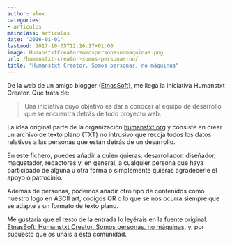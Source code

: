 ```yaml
---
author: alex
categories:
- articulos
mainclass: articulos
date: '2016-01-01'
lastmod: 2017-10-05T12:16:17+01:00
image: HumanstxtCreatorsomospersonasnomaquinas.png
url: /humanstxt-creator-somos-personas-no/
title: "Humanstxt Creator. Somos personas, no máquinas"
---
```


<figure>
    <amp-img sizes="(min-width: 351px) 351px, 100vw" on="tap:lightbox1" role="button" tabindex="0" layout="responsive" src="/img/HumanstxtCreatorsomospersonasnomaquinas.png" alt="Humanstxt Creator. Somos personas, no máquinas" title="Humanstxt Creator. Somos personas, no máquinas" width="351" height="101"></amp-img>
</figure>

De la web de un amigo blogger ([EtnasSoft][1]), me llega la iniciativa Humanstxt Creator. Que trata de:

<!--more--><!--ad-->

> Una iniciativa cuyo objetivo es dar a conocer al equipo de desarrollo que se encuentra detrás de todo proyecto web.

La idea original parte de la organización [humanstxt.org](http://humanstxt.org/ES "Web oficial de Humans.txt") y consiste en crear un archivo de texto plano (TXT) no intrusivo que recoja todos los datos relativos a las personas que están detrás de un desarrollo.

En este fichero, puedes añadir a quien quieras: desarrollador, diseñador, maquetador, redactores y, en general, a cualquier persona que haya participado de alguna u otra forma o simplemente quieras agradecerle el apoyo o patrocinio.

Además de personas, podemos añadir otro tipo de contenidos como nuestro logo en ASCII art, códigos QR o lo que se nos ocurra siempre que se adapte a un formato de texto plano.

Me gustaría que el resto de la entrada lo leyérais en la fuente original: [EtnasSoft: Humanstxt Creator. Somos personas, no máquinas][2], y, por supuesto que os unáis a esta comunidad.


 [1]: http://www.etnassoft.com
 [2]: http://www.etnassoft.com/2011/04/29/humanstxt-creator/
